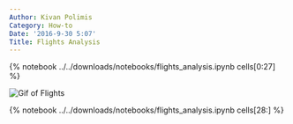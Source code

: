 ```yaml
---
Author: Kivan Polimis
Category: How-to
Date: '2016-9-30 5:07'
Title: Flights Analysis
---
```


{% notebook ../../downloads/notebooks/flights_analysis.ipynb cells[0:27] %}

<img src="../../images/flights2018.gif" alt="Gif of Flights">

{% notebook ../../downloads/notebooks/flights_analysis.ipynb cells[28:] %}
